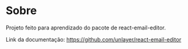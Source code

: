 # Sobre

Projeto feito para aprendizado do pacote de react-email-editor.

Link da documentação: https://github.com/unlayer/react-email-editor


